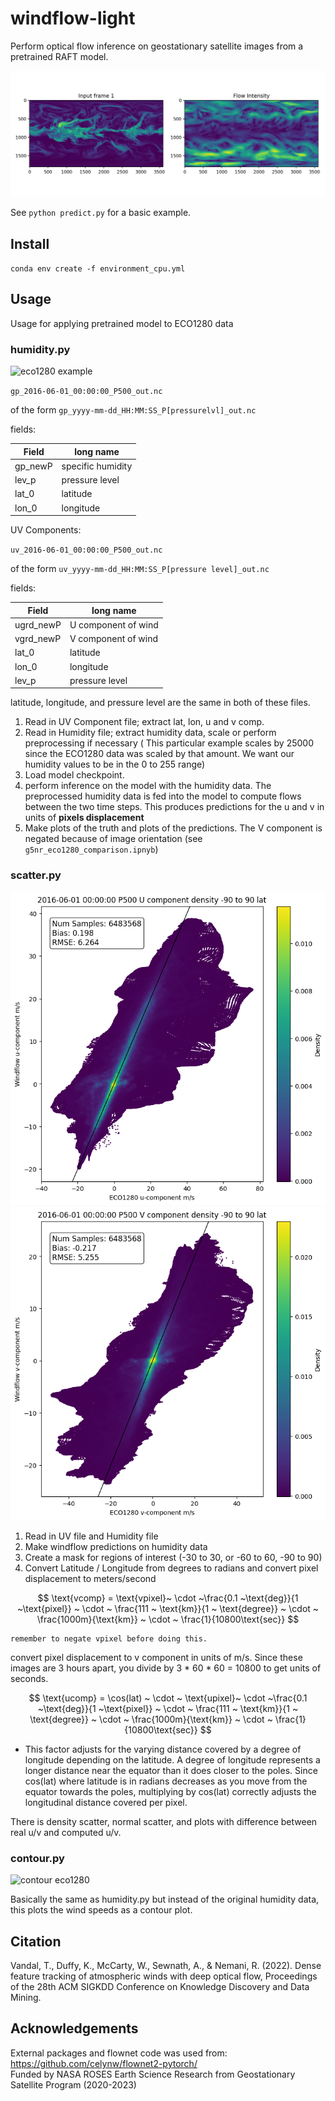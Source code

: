 # windflow-light 

Perform optical flow inference on geostationary satellite images from a pretrained RAFT model. 

![windflow example](./humidity_plots/Humidity.png)

See  `python predict.py` for a basic example.

## Install

`conda env create -f environment_cpu.yml`

## Usage

Usage for applying pretrained model to ECO1280 data

### humidity.py

![eco1280 example](./humidity_plots/combined_humidity_quivers.png)

`gp_2016-06-01_00:00:00_P500_out.nc`

of the form `gp_yyyy-mm-dd_HH:MM:SS_P[pressurelvl]_out.nc`

fields:

| Field | long name |
| --- | --- |
| gp_newP | specific humidity |
| lev_p | pressure level |
| lat_0 | latitude |
| lon_0 | longitude |

UV Components:

`uv_2016-06-01_00:00:00_P500_out.nc`

of the form `uv_yyyy-mm-dd_HH:MM:SS_P[pressure level]_out.nc`

fields:

| Field | long name |
| --- | --- |
| ugrd_newP | U component of wind |
| vgrd_newP | V component of wind |
| lat_0 | latitude |
| lon_0 | longitude |
| lev_p | pressure level |

latitude, longitude, and pressure level are the same in both of these files. 

1. Read in UV Component file; extract lat, lon, u and v comp. 
2. Read in Humidity file; extract humidity data, scale  or perform preprocessing if necessary ( This particular example scales by 25000 since the ECO1280 data was scaled by that amount. We want our humidity values to be in the 0 to 255 range)
3. Load model checkpoint. 
4. perform inference on the model with the humidity data. The preprocessed humidity data is fed into the model to compute flows between the two time steps. This produces predictions for the u and v in units of **pixels displacement**
5. Make plots of the truth and plots of the predictions. The V component is negated because of image orientation (see `g5nr_eco1280_comparison.ipnyb`)

### scatter.py

![scatter u](./scatterplots/scatter_density.ucomp_500_90to90_pixel.png)
![scatter v](./scatterplots/scatter_density.vcomp_500_90to90_pixel.png)


1. Read in UV file and Humidity file
2. Make windflow predictions on humidity data
3. Create a mask for regions of interest (-30 to 30, or -60 to 60, -90 to 90)
4. Convert Latitude / Longitude from degrees to radians and convert pixel displacement to meters/second
    
$$
\text{vcomp} = \text{vpixel}~ \cdot ~\frac{0.1 ~\text{deg}}{1 ~\text{pixel}} ~ \cdot ~ \frac{111 ~ \text{km}}{1 ~ \text{degree}} ~ \cdot ~ \frac{1000m}{\text{km}} ~ \cdot ~ \frac{1}{10800\text{sec}}
$$
    
    remember to negate vpixel before doing this. 
    

convert pixel displacement to v component in units of m/s. Since these images are 3 hours apart, you divide by 3 * 60 * 60 = 10800 to get units of seconds. 

$$
\text{ucomp} = \cos(lat) ~ \cdot ~ \text{upixel}~ \cdot ~\frac{0.1 ~\text{deg}}{1 ~\text{pixel}} ~ \cdot ~ \frac{111 ~ \text{km}}{1 ~ \text{degree}} ~ \cdot ~ \frac{1000m}{\text{km}} ~ \cdot ~ \frac{1}{10800\text{sec}}
$$

- This factor adjusts for the varying distance covered by a degree of longitude depending on the latitude. A degree of longitude represents a longer distance near the equator than it does closer to the poles. Since cos(lat) where latitude is in radians decreases as you move from the equator towards the poles, multiplying by cos(lat) correctly adjusts the longitudinal distance covered per pixel.

There is density scatter, normal scatter, and plots with difference between real u/v and computed u/v. 

### contour.py

![contour eco1280](./contour_plots/combined_quiver.png)

Basically the same as humidity.py but instead of the original humidity data, this plots the wind speeds as a contour plot. 


## Citation

Vandal, T., Duffy, K., McCarty, W., Sewnath, A., & Nemani, R. (2022). Dense feature tracking of atmospheric winds with deep optical flow, Proceedings of the 28th ACM SIGKDD Conference on Knowledge Discovery and Data Mining.

## Acknowledgements

External packages and flownet code was used from: https://github.com/celynw/flownet2-pytorch/ <br>
Funded by NASA ROSES Earth Science Research from Geostationary Satellite Program (2020-2023)
